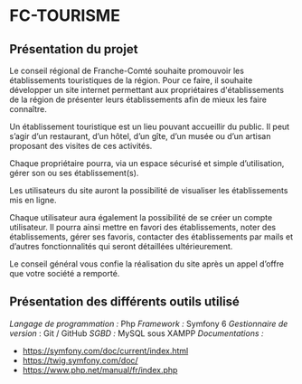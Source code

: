 # **FC-TOURISME**
## Présentation du projet 
Le conseil régional de Franche-Comté souhaite promouvoir les établissements touristiques de la région. Pour ce faire, il souhaite développer un site internet permettant aux propriétaires d'établissements de la région de présenter leurs établissements afin de mieux les faire connaître.

Un établissement touristique est un lieu pouvant accueillir du public. Il peut s’agir d’un restaurant, d’un hôtel, d’un gîte, d’un musée ou d’un artisan proposant des visites de ces activités.

Chaque propriétaire pourra, via un espace sécurisé et simple d’utilisation, gérer son ou ses établissement(s).

Les utilisateurs du site auront la possibilité de visualiser les établissements mis en ligne.

Chaque utilisateur aura également la possibilité de se créer un compte utilisateur. Il pourra ainsi mettre en favori des établissements, noter des établissements, gérer ses favoris, contacter des établissements par mails et d’autres fonctionnalités qui seront détaillées ultérieurement.

Le conseil général vous confie la réalisation du site après un appel d’offre que votre société a remporté.

## Présentation des différents outils utilisé

*Langage de programmation :* Php
*Framework :* Symfony 6
*Gestionnaire de version* : Git / GitHub
*SGBD :* MySQL sous XAMPP
*Documentations :* 
 - https://symfony.com/doc/current/index.html
 - https://twig.symfony.com/doc/
 - https://www.php.net/manual/fr/index.php

